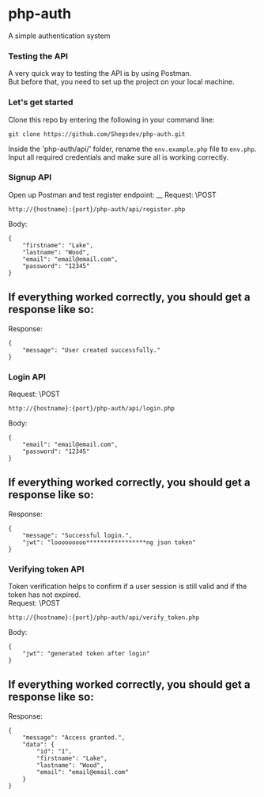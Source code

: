 # php-auth
A simple authentication system

### Testing the API
A very quick way to testing the API is by using Postman. <br>
But before that, you need to set up the project on your local machine.

### Let's get started
Clone this repo by entering the following in your command line:
```
git clone https://github.com/Shegsdev/php-auth.git
```
Inside the 'php-auth/api/' folder, rename the `env.example.php` file to `env.php`.
Input all required credentials and make sure all is working correctly.

### Signup API
Open up Postman and test register endpoint:
__
Request: \POST
```
http://{hostname}:{port}/php-auth/api/register.php
```
Body:
```
{
    "firstname": "Lake",
    "lastname": "Wood",
    "email": "email@email.com",
    "password": "12345"
}
```

If everything worked correctly, you should get a response like so:
---
Response:
```
{
    "message": "User created successfully."
}
```

### Login API

Request: \POST
```
http://{hostname}:{port}/php-auth/api/login.php
```
Body:
```
{
    "email": "email@email.com",
    "password": "12345"
}
```
If everything worked correctly, you should get a response like so:
---
Response:
```
{
    "message": "Successful login.",
    "jwt": "looooooooo*****************ng json token"
}
```

### Verifying token API
Token verification helps to confirm if a user session is still valid and if the token has not expired. <br>
Request: \POST
```
http://{hostname}:{port}/php-auth/api/verify_token.php
```
Body:
```
{
    "jwt": "generated token after login"
}
```
If everything worked correctly, you should get a response like so:
---
Response:
```
{
    "message": "Access granted.",
    "data": {
        "id": "1",
        "firstname": "Lake",
        "lastname": "Wood",
        "email": "email@email.com"
    }
}
```